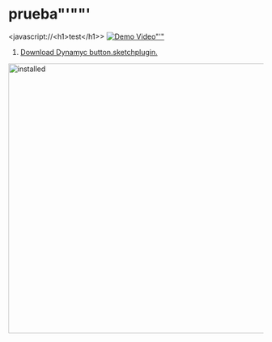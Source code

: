 prueba&#34;'"\"\'
======

<javascript://\<h1\>test\</h1\>>
[![Demo Video"'&#34;](https://camo.githubusercontent.com)](http://www.youtube.com/watch?v=ZJCYUCU7YxQ)

1. [Download Dynamyc button.sketchplugin.](https://github.com/sketchplugins/sketch-dynamic-button/archive/master.zip)

  <img src="https://camo.githubusercontent.com" alt="installed" width="534" />
